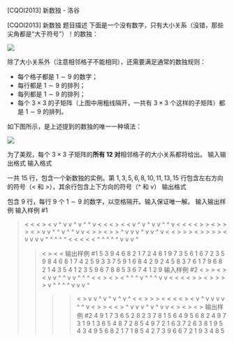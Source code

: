 



[CQOI2013] 新数独 - 洛谷














[CQOI2013] 新数独
题目描述
下面是一个没有数字，只有大小关系（没错，那些尖角都是“大于符号”）！的数独：

![](https://cdn.luogu.com.cn/upload/image_hosting/wm5lvhj6.png)

除了大小关系外（注意相邻格子不能相同），还需要满足通常的数独规则：

 * 每个格子都是 $1\sim 9$ 的数字；
 * 每行都是 $1 \sim 9$ 的排列；
 * 每列都是 $1 \sim 9$ 的排列；
 * 每个 $3\times 3$ 的子矩阵（上图中用粗线隔开，一共有 $3\times 3$ 个这样的子矩阵）都是 $1\sim 9$ 的排列。
 
 如下图所示，是上述提到的数独的唯一一种填法：
 
 ![](https://cdn.luogu.com.cn/upload/image_hosting/73a6a29i.png)
 
 为了美观，每个 $3\times 3$ 子矩阵的**所有 $12$ 对**相邻格子的大小关系都将给出。
输入输出格式
输入格式

一共 $15$ 行，包含一个新数独的实例。第 $1,3,5,6,8,10,11,13,15$ 行包含左右方向的符号（< 和 >），其余行包含上下方向的符号（^ 和 v）
输出格式

包含 $9$ 行，每行 $9$ 个 $1\sim 9$ 的数字，以空格隔开。输入保证唯一解。
输入输出样例
输入样例 #1
> < < < > <
v ^ v v ^ v ^ ^ v
< < < > < <
v ^ v ^ v v ^ ^ v
< < < < > >
< > > > < >
v v ^ ^ v ^ ^ v v
< > > < > >
^ v v v ^ v v ^ v
> < < > > >
< > > > > <
v v v v ^ ^ ^ ^ ^
> < < < < <
^ ^ ^ ^ ^ v v v ^
> > < > < <
输出样例 #1
5 3 9 4 6 8 2 1 7
2 4 8 1 9 7 3 5 6
1 6 7 2 3 5 9 8 4
6 8 1 7 4 2 5 9 3
3 7 5 9 1 6 8 4 2
9 2 4 5 8 3 7 6 1
7 9 6 8 2 1 4 3 5
4 1 2 3 5 9 6 7 8
8 5 3 6 7 4 1 2 9
输入样例 #2
< > > < > <
v v ^ ^ v v ^ ^ ^
< < > < > <
^ ^ ^ v ^ ^ ^ v v
< < < < > > 
> < > > > >
v ^ ^ ^ ^ v v v ^
> > > > < >
v v ^ v ^ v ^ v ^
> < < > > > 
< < < < > <
v ^ v v v v ^ ^ v
< > > < < >
^ v v v ^ v ^ v v
< > < > < >
输出样例 #2
4 9 1 7 3 6 5 2 8
2 3 7 8 1 5 6 4 9
5 6 8 2 4 9 7 3 1
9 1 3 6 5 4 8 7 2
8 5 4 9 7 2 1 6 3
7 2 6 3 8 1 9 5 4
3 4 9 5 6 8 2 1 7
1 8 5 4 2 7 3 9 6
6 7 2 1 9 3 4 8 5






